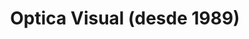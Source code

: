 ---
title: "Optica Visual (desde 1989)"
url: /asuncion-paraguay/optica-visual-desde-1989-estados-unidos-31/
shop: óptico
---